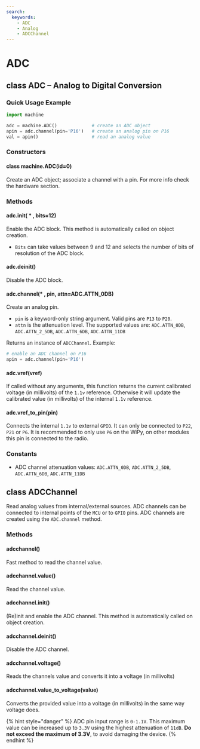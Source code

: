 ```yaml
---
search:
  keywords:
    - ADC
    - Analog
    - ADCChannel
---
```


# ADC

## class ADC – Analog to Digital Conversion

### Quick Usage Example

```python
import machine

adc = machine.ADC()             # create an ADC object
apin = adc.channel(pin='P16')   # create an analog pin on P16
val = apin()                    # read an analog value
```

### Constructors

#### class machine.ADC\(id=0\)

Create an ADC object; associate a channel with a pin. For more info check the hardware section.

### Methods

#### adc.init\( \* , bits=12\)

Enable the ADC block. This method is automatically called on object creation.

* `Bits` can take values between 9 and 12 and selects the number of bits of resolution of the ADC block.

#### adc.deinit\(\)

Disable the ADC block.

#### adc.channel\(\* , pin, attn=ADC.ATTN\_0DB\)

Create an analog pin.

* `pin` is a keyword-only string argument. Valid pins are `P13` to `P20`.
* `attn` is the attenuation level. The supported values are: `ADC.ATTN_0DB`, `ADC.ATTN_2_5DB`, `ADC.ATTN_6DB`, `ADC.ATTN_11DB`

Returns an instance of `ADCChannel`. Example:

```python
# enable an ADC channel on P16
apin = adc.channel(pin='P16')
```

#### adc.vref\(vref\)

If called without any arguments, this function returns the current calibrated voltage \(in millivolts\) of the `1.1v` reference. Otherwise it will update the calibrated value \(in millivolts\) of the internal `1.1v` reference.

#### adc.vref\_to\_pin\(pin\)

Connects the internal `1.1v` to external `GPIO`. It can only be connected to `P22`, `P21` or `P6`. It is recommended to only use `P6` on the WiPy, on other modules this pin is connected to the radio.

### Constants

* ADC channel attenuation values: `ADC.ATTN_0DB`, `ADC.ATTN_2_5DB`, `ADC.ATTN_6DB`, `ADC.ATTN_11DB`

## class ADCChannel

Read analog values from internal/external sources. ADC channels can be connected to internal points of the `MCU` or to `GPIO` pins. ADC channels are created using the `ADC.channel` method.

### Methods

#### adcchannel\(\)

Fast method to read the channel value.

#### adcchannel.value\(\)

Read the channel value.

#### adcchannel.init\(\)

\(Re\)init and enable the ADC channel. This method is automatically called on object creation.

#### adcchannel.deinit\(\)

Disable the ADC channel.

#### adcchannel.voltage\(\)

Reads the channels value and converts it into a voltage \(in millivolts\)

#### adcchannel.value\_to\_voltage\(value\)

Converts the provided value into a voltage \(in millivolts\) in the same way voltage does.

{% hint style="danger" %}
ADC pin input range is `0-1.1V`. This maximum value can be increased up to `3.3V` using the highest attenuation of `11dB`. **Do not exceed the maximum of 3.3V**, to avoid damaging the device.
{% endhint %}

